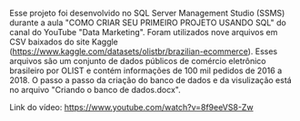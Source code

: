 Esse projeto foi desenvolvido no SQL Server Management Studio (SSMS) durante a aula "COMO CRIAR SEU PRIMEIRO PROJETO USANDO SQL" do canal do YouTube "Data Marketing". Foram utilizados nove arquivos em CSV baixados do site Kaggle (https://www.kaggle.com/datasets/olistbr/brazilian-ecommerce). Esses arquivos são um conjunto de dados públicos de comércio eletrônico brasileiro por OLIST e contém informações de 100 mil pedidos de 2016 a 2018. O passo a passo da criação do banco de dados e da visulização está no arquivo "Criando o banco de dados.docx".

Link do vídeo: https://www.youtube.com/watch?v=8f9eeVS8-Zw 
